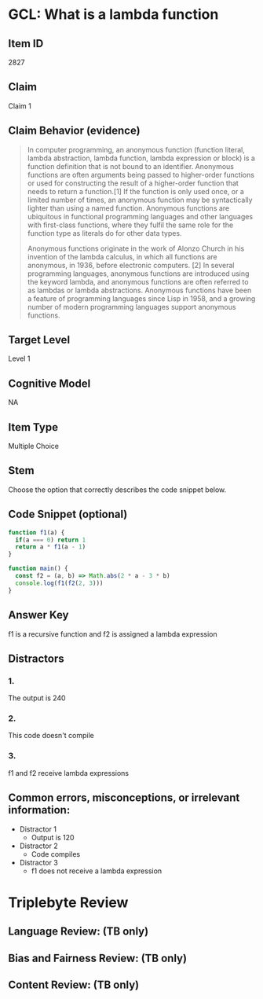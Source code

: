 # GCL: What is a lambda function

## Item ID
2827

## Claim
Claim 1

## Claim Behavior (evidence)
> In computer programming, an anonymous function (function literal, lambda abstraction, lambda function, lambda expression or block) is a function definition that is not bound to an identifier. Anonymous functions are often arguments being passed to higher-order functions or used for constructing the result of a higher-order function that needs to return a function.[1] If the function is only used once, or a limited number of times, an anonymous function may be syntactically lighter than using a named function. Anonymous functions are ubiquitous in functional programming languages and other languages with first-class functions, where they fulfil the same role for the function type as literals do for other data types.
> 
> Anonymous functions originate in the work of Alonzo Church in his invention of the lambda calculus, in which all functions are anonymous, in 1936, before electronic computers. [2] In several programming languages, anonymous functions are introduced using the keyword lambda, and anonymous functions are often referred to as lambdas or lambda abstractions. Anonymous functions have been a feature of programming languages since Lisp in 1958, and a growing number of modern programming languages support anonymous functions.

## Target Level 
Level 1

## Cognitive Model
NA

## Item Type
Multiple Choice

## Stem
Choose the option that correctly describes the code snippet below.

## Code Snippet (optional)
```javascript
function f1(a) {
  if(a === 0) return 1
  return a * f1(a - 1)
}

function main() {
  const f2 = (a, b) => Math.abs(2 * a - 3 * b)
  console.log(f1(f2(2, 3)))
}
```

## Answer Key
f1 is a recursive function and f2 is assigned a lambda expression

## Distractors

### 1.
The output is 240

### 2.
This code doesn't compile

### 3.
f1 and f2 receive lambda expressions

## Common errors, misconceptions, or irrelevant information:
- Distractor 1
    - Output is 120
- Distractor 2
    - Code compiles
- Distractor 3
    - f1 does not receive a lambda expression

# Triplebyte Review

## Language Review: (TB only)

## Bias and Fairness Review: (TB only)

## Content Review: (TB only)
